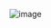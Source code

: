 ![image](https://github.com/user-attachments/assets/f07f0a0c-47e8-4f55-9919-2a1df9cc42af)













